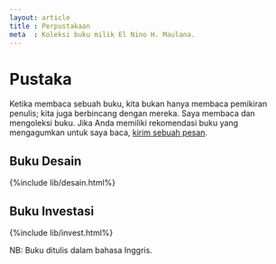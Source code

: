 ```yaml
---
layout: article
title : Perpustakaan
meta  : Koleksi buku milik El Nino H. Maulana.
---
```


# Pustaka

<p>Ketika membaca sebuah buku, kita bukan hanya membaca pemikiran penulis; kita juga berbincang dengan mereka. Saya membaca dan mengoleksi buku. Jika Anda memiliki rekomendasi buku yang mengagumkan untuk saya baca, <a href="mailto:ninohanif@gmail.com" title="Kirim Pesan">kirim sebuah pesan</a>.</p>

## Buku Desain

{%include lib/desain.html%}

## Buku Investasi

{%include lib/invest.html%}

NB: Buku ditulis dalam bahasa Inggris.